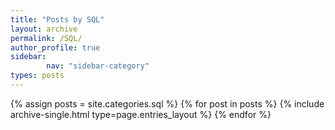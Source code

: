```yaml
---
title: "Posts by SQL"
layout: archive
permalink: /SQL/
author_profile: true
sidebar:                 
        nav: "sidebar-category"
types: posts
---
```


{% assign posts = site.categories.sql %} {% for post in posts %} {% include archive-single.html type=page.entries_layout %} {% endfor %}

